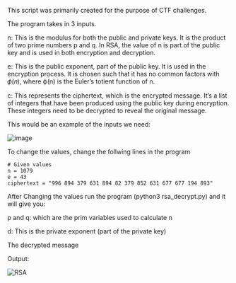 This script was primarily created for the purpose of CTF challenges.

The program takes in 3 inputs.

n: This is the modulus for both the public and private keys. It is the product of two prime numbers 
p and q. In RSA, the value of n is part of the public key and is used in both encryption and decryption.

e: This is the public exponent, part of the public key. It is used in the encryption process. It is chosen such that it has no common factors with 𝜙(𝑛), where ϕ(n) is the Euler’s totient function of n.

c: This represents the ciphertext, which is the encrypted message. It’s a list of integers that have been produced using the public key during encryption. These integers need to be decrypted to reveal the original message.

This would be an example of the inputs we need:

![image](https://github.com/user-attachments/assets/1481b7c0-64fe-49d8-8181-e34c910f038d)

To change the values, change the follwing lines in the program
```
# Given values
n = 1079
e = 43
ciphertext = "996 894 379 631 894 82 379 852 631 677 677 194 893"
```

After Changing the values run the program (python3 rsa_decrypt.py) and it will give you:

p and q: which are the prim variables used to calculate n

d: This is the private exponent (part of the private key)

The decrypted message

Output:

![RSA](https://github.com/user-attachments/assets/c0fa7792-8d45-4cf2-ab0c-7c51a9a8abe9)
